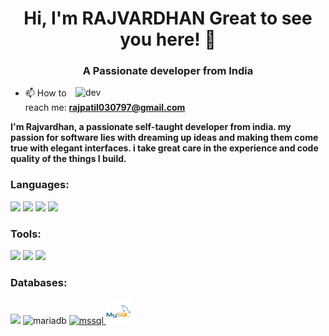 
<h1 align="center">Hi, I'm RAJVARDHAN Great to see you here! 👋</h1>
<h3 align="center">A Passionate developer from India</h3>
<img align="right" alt="dev" width="400" src="https://www.pixelcrayons.com/blog/wp-content/uploads/2021/08/great-coder.gif">

- 📫 How to reach me: **rajpatil030797@gmail.com**
  
<p align="left"><b> I'm Rajvardhan, a passionate self-taught developer from india. my passion for software lies with dreaming up ideas and making them come true with elegant interfaces. i take great care in the experience and code quality of the things I build.

</b></p>


<h3 align="left">Languages:</h3>
<p>
  <img src="https://img.shields.io/badge/Python-3776AB?style=for-the-badge&logo=python&logoColor=white" />
  <img src="https://img.shields.io/badge/HTML5-E34F26?style=for-the-badge&logo=html5&logoColor=white" />
  <img src="https://img.shields.io/badge/CSS3-1572B6?style=for-the-badge&logo=css3&logoColor=white" />
  <img src="https://img.shields.io/badge/JavaScript-323330?style=for-the-badge&logo=javascript&logoColor=F7DF1E" />
  </p>
  
<h3 align="left">Tools:</h3>
  <p>  
  <img src="https://img.shields.io/badge/Visual_Studio_Code-0078D4?style=for-the-badge&logo=visual%20studio%20code&logoColor=white" />
  <img width="150" src="https://www.fullstackpython.com/img/logos/pycharm.jpg" />  
  <img src="https://img.shields.io/badge/Visual_Studio-5C2D91?style=for-the-badge&logo=visual%20studio&logoColor=white" />  
</p>

<h3 align="left">Databases:</h3>
<p>
  <img src="https://img.shields.io/badge/MySQL-00000F?style=for-the-badge&logo=mysql&logoColor=white" /> 
  <img src="https://www.vectorlogo.zone/logos/mariadb/mariadb-icon.svg" alt="mariadb" width="40" height="40"/> </a> <a href="https://www.microsoft.com/en-us/sql-server" target="_blank" rel="noreferrer"> <img src="https://www.svgrepo.com/show/303229/microsoft-sql-server-logo.svg" alt="mssql" width="40" height="40"/> </a> <a href="https://www.mysql.com/" target="_blank" rel="noreferrer"> <img src="https://raw.githubusercontent.com/devicons/devicon/master/icons/mysql/mysql-original-wordmark.svg" alt="mysql" width="40" height="40"/>
</p>
